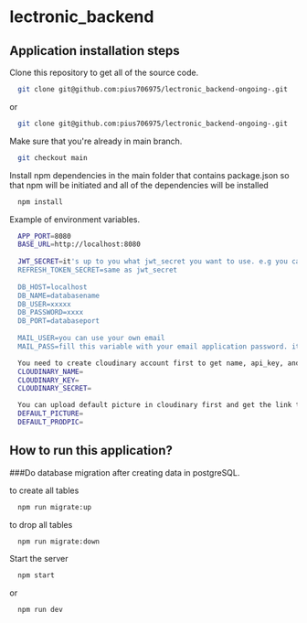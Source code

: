 # lectronic_backend

## Application installation steps
Clone this repository to get all of the source code.
```bash
  git clone git@github.com:pius706975/lectronic_backend-ongoing-.git
```
or
```bash
  git clone git@github.com:pius706975/lectronic_backend-ongoing-.git
```

Make sure that you're already in main branch.
``` bash
  git checkout main
```

Install npm dependencies in the main folder that contains package.json so that npm will be initiated and all of the dependencies will be installed
``` bash
  npm install
```

Example of environment variables.
``` bash
  APP_PORT=8080   
  BASE_URL=http://localhost:8080
  
  JWT_SECRET=it's up to you what jwt_secret you want to use. e.g you can use "thisissecrect".
  REFRESH_TOKEN_SECRET=same as jwt_secret
  
  DB_HOST=localhost
  DB_NAME=databasename
  DB_USER=xxxxx
  DB_PASSWORD=xxxx
  DB_PORT=databaseport
  
  MAIL_USER=you can use your own email
  MAIL_PASS=fill this variable with your email application password. it's provided if you use gmail.

  You need to create cloudinary account first to get name, api_key, and api_secret
  CLOUDINARY_NAME=
  CLOUDINARY_KEY=
  CLOUDINARY_SECRET=

  You can upload default picture in cloudinary first and get the link that will be used as default picture.
  DEFAULT_PICTURE=
  DEFAULT_PRODPIC=
```

##
## How to run this application?
###Do database migration after creating data in postgreSQL.

to create all tables
``` bash
  npm run migrate:up
```
to drop all tables
``` bash
  npm run migrate:down
```

Start the server
``` bash
  npm start
```
or
``` bash
  npm run dev
```
